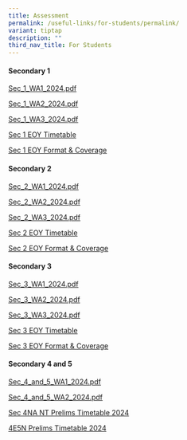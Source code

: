 ```yaml
---
title: Assessment
permalink: /useful-links/for-students/permalink/
variant: tiptap
description: ""
third_nav_title: For Students
---
```

<h4><strong>Secondary 1</strong></h4>
<p><a href="/files/Pdf/Weighted Assessment/Sec_1_WA1_2024.pdf" rel="noopener noreferrer nofollow" target="_blank">Sec_1_WA1_2024.pdf</a>
</p>
<p><a href="/files/Pdf/Weighted Assessment/Sec_1_WA2_2024.pdf" rel="noopener noreferrer nofollow" target="_blank">Sec_1_WA2_2024.pdf</a>
</p>
<p><a href="/files/Pdf/Weighted Assessment/Sec_1_WA3_2024.pdf" rel="noopener noreferrer nofollow" target="_blank">Sec_1_WA3_2024.pdf</a>
</p>
<p><a href="/files/Pdf/Weighted Assessment/Sec_1_EOY_Timetable.pdf" rel="noopener nofollow" target="_blank">Sec 1 EOY Timetable</a>
</p>
<p><a href="https://drive.google.com/file/d/1RjV6w08JPGeGsg9q93svWBY0w_m0xsXF/view?usp=sharing" rel="noopener nofollow" target="_blank">Sec 1 EOY Format &amp; Coverage</a>
</p>
<h4><strong>Secondary 2</strong></h4>
<p><a href="/files/Pdf/Weighted Assessment/Sec_2_WA1_2024.pdf" rel="noopener noreferrer nofollow" target="_blank">Sec_2_WA1_2024.pdf</a>
</p>
<p><a href="/files/Pdf/Weighted Assessment/Sec_2_WA2_2024.pdf" rel="noopener noreferrer nofollow" target="_blank">Sec_2_WA2_2024.pdf</a>
</p>
<p><a href="/files/Pdf/Weighted Assessment/Sec_2_WA3_2024.pdf" rel="noopener noreferrer nofollow" target="_blank">Sec_2_WA3_2024.pdf</a>
</p>
<p><a href="/files/Pdf/Weighted Assessment/Sec_2_EOY_Timetable.pdf" rel="noopener nofollow" target="_blank">Sec 2 EOY Timetable</a>
</p>
<p><a href="https://drive.google.com/file/d/1OWLlKE670KqZsxD0FV09k0wUy5zZ7s8N/view?usp=sharing" rel="noopener nofollow" target="_blank">Sec 2 EOY Format &amp; Coverage</a>
</p>
<h4><strong>Secondary 3</strong></h4>
<p><a href="/files/Pdf/Weighted Assessment/Sec_3_WA1_2024.pdf" rel="noopener noreferrer nofollow" target="_blank">Sec_3_WA1_2024.pdf</a>
</p>
<p><a href="/files/Pdf/Weighted Assessment/Sec_3_WA2_2024.pdf" rel="noopener noreferrer nofollow" target="_blank">Sec_3_WA2_2024.pdf</a>
</p>
<p><a href="/files/Pdf/Weighted Assessment/Sec_3_WA3_2024.pdf" rel="noopener noreferrer nofollow" target="_blank">Sec_3_WA3_2024.pdf</a>
</p>
<p><a href="https://drive.google.com/file/d/14dElrZZYGIPeDQHghmlZG-IHci8IpEWR/view?usp=drive_link" rel="noopener nofollow" target="_blank">Sec 3 EOY Timetable</a>
</p>
<p><a href="https://drive.google.com/file/d/1d7mAAuZm9Y5Bt1yi_-nqGjw77divrPDy/view?usp=sharing" rel="noopener nofollow" target="_blank">Sec 3 EOY Format &amp; Coverage</a>
</p>
<h4><strong>Secondary 4 and 5</strong></h4>
<p><a href="/files/Pdf/Weighted Assessment/Sec_4_and_5_WA1_2024.pdf" rel="noopener noreferrer nofollow" target="_blank">Sec_4_and_5_WA1_2024.pdf</a>
</p>
<p><a href="/files/Pdf/Weighted Assessment/Sec_4_and_5_WA2_2024.pdf" rel="noopener noreferrer nofollow" target="_blank">Sec_4_and_5_WA2_2024.pdf</a>
</p>
<p><a href="/files/Pdf/Sec_4NA_NT_Prelims_Timetable_2024.pdf" rel="noopener noreferrer nofollow" target="_blank">Sec 4NA NT Prelims Timetable 2024</a>
</p>
<p><a href="/files/Pdf/4E5N_Prelims_Timetable_Updated_6_Aug.pdf" rel="noopener noreferrer nofollow" target="_blank">4E5N Prelims Timetable 2024</a>
</p>
<p></p>